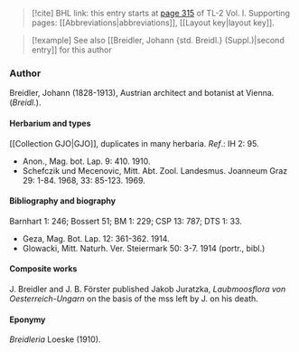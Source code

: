 > [!cite] BHL link: this entry starts at [page 315](https://www.biodiversitylibrary.org/item/103414#page/363/mode/1up) of TL-2 Vol. I.
> Supporting pages: [[Abbreviations|abbreviations]], [[Layout key|layout key]].

> [!example] See also [[Breidler, Johann {std. Breidl.} (Suppl.)|second entry]] for this author

### Author

Breidler, Johann (1828-1913), Austrian architect and botanist at Vienna. (*Breidl.*).

#### Herbarium and types

[[Collection GJO|GJO]], duplicates in many herbaria.
*Ref*.: IH 2: 95.
- Anon., Mag. bot. Lap. 9: 410. 1910.
- Schefczik und Mecenovic, Mitt. Abt. Zool. Landesmus. Joanneum Graz 29: 1-84. 1968, 33: 85-123. 1969.

#### Bibliography and biography

Barnhart 1: 246; Bossert 51; BM 1: 229; CSP 13: 787; DTS 1: 33.
- Geza, Mag. Bot. Lap. 12: 361-362. 1914.
- Glowacki, Mitt. Naturh. Ver. Steiermark 50: 3-7. 1914 (portr., bibl.)

#### Composite works

J. Breidler and J. B. Förster published Jakob Juratzka, *Laubmoosflora von Oesterreich-Ungarn* on the basis of the mss left by J. on his death.

#### Eponymy

*Breidleria* Loeske (1910).

